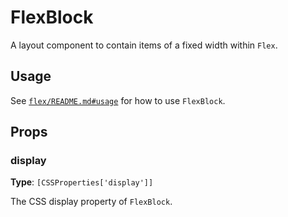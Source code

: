 # FlexBlock

A layout component to contain items of a fixed width within `Flex`.

## Usage

See [`flex/README.md#usage`](/packages/comonents/src/flex/README.md#usage) for how to use `FlexBlock`.

## Props

### display

**Type**: `[CSSProperties['display']]`

The CSS display property of `FlexBlock`.
